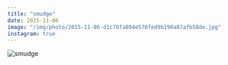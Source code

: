 ```yaml
---
title: "smudge"
date: 2015-11-06
image: "/img/photo/2015-11-06-d1c76fa894e570fed9b190a87afb58de.jpg"
instagram: true
---
```


![smudge](/img/photo/2015-11-06-d1c76fa894e570fed9b190a87afb58de.jpg)
